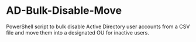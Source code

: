 # AD-Bulk-Disable-Move
PowerShell script to bulk disable Active Directory user accounts from a CSV file and move them into a designated OU for inactive users.
